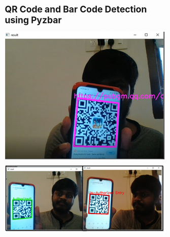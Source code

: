 # QR Code and Bar Code Detection using Pyzbar




![](images/normal.png)





![](images/authorize.png)
